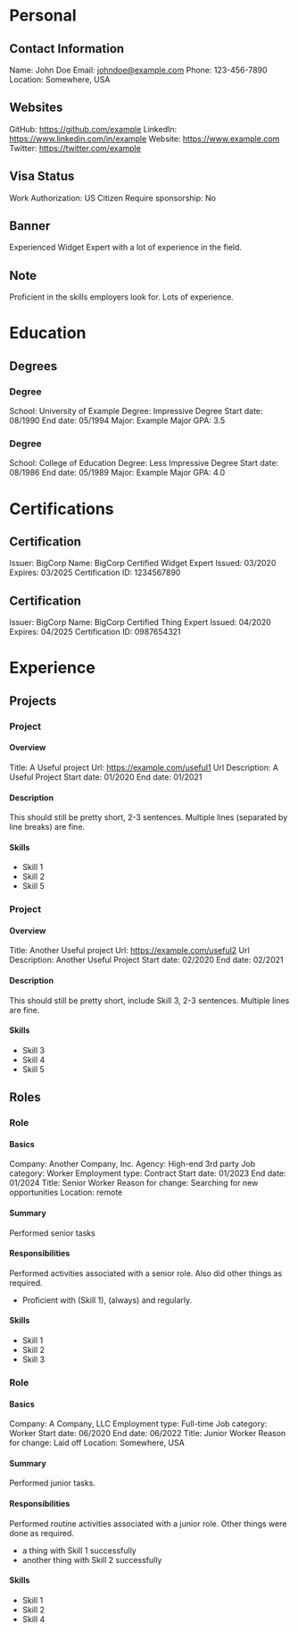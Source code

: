 # Personal

## Contact Information

Name: John Doe
Email: johndoe@example.com
Phone: 123-456-7890
Location: Somewhere, USA

## Websites

GitHub: https://github.com/example
LinkedIn: https://www.linkedin.com/in/example
Website: https://www.example.com
Twitter: https://twitter.com/example

## Visa Status

Work Authorization: US Citizen
Require sponsorship: No

## Banner

Experienced Widget Expert with a lot of experience in the field.

## Note

Proficient in the skills employers look for.
Lots of experience.

# Education

## Degrees

### Degree

School: University of Example
Degree: Impressive Degree
Start date: 08/1990
End date: 05/1994
Major: Example Major
GPA: 3.5

### Degree

School: College of Education
Degree: Less Impressive Degree
Start date: 08/1986
End date: 05/1989
Major: Example Major
GPA: 4.0

# Certifications

## Certification

Issuer: BigCorp
Name: BigCorp Certified Widget Expert
Issued: 03/2020
Expires: 03/2025
Certification ID: 1234567890

## Certification

Issuer: BigCorp
Name: BigCorp Certified Thing Expert
Issued: 04/2020
Expires: 04/2025
Certification ID: 0987654321

# Experience

## Projects

### Project

#### Overview

Title: A Useful project
Url: https://example.com/useful1
Url Description: A Useful Project
Start date: 01/2020
End date: 01/2021

#### Description

This should still be pretty short, 2-3 sentences.
Multiple lines (separated by line breaks) are fine.

#### Skills

* Skill 1
* Skill 2
* Skill 5

### Project

#### Overview

Title: Another Useful project
Url: https://example.com/useful2
Url Description: Another Useful Project
Start date: 02/2020
End date: 02/2021

#### Description

This should still be pretty short, include Skill 3, 2-3 sentences.
Multiple lines are fine.

#### Skills

* Skill 3
* Skill 4
* Skill 5

## Roles

### Role

#### Basics
Company: Another Company, Inc.
Agency: High-end 3rd party 
Job category: Worker
Employment type: Contract
Start date: 01/2023
End date: 01/2024
Title: Senior Worker
Reason for change: Searching for new opportunities
Location: remote

#### Summary

Performed senior tasks

#### Responsibilities

Performed activities associated with a senior role.
Also did other things as required.

* Proficient with (Skill 1), (always) and regularly.

#### Skills

* Skill 1
* Skill 2
* Skill 3

### Role

#### Basics
Company: A Company, LLC
Employment type: Full-time
Job category: Worker
Start date: 06/2020
End date: 06/2022
Title: Junior Worker
Reason for change: Laid off
Location: Somewhere, USA

#### Summary

Performed junior tasks.

#### Responsibilities

Performed routine activities associated with a junior role.
Other things were done as required.
* a thing with Skill 1 successfully
* another thing with Skill 2 successfully

#### Skills

* Skill 1
* Skill 2
* Skill 4